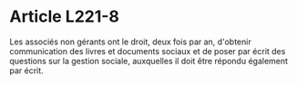 # Article L221-8

Les associés non gérants ont le droit, deux fois par an, d'obtenir communication des livres et documents sociaux et de poser par écrit des questions sur la gestion sociale, auxquelles il doit être répondu également par écrit.